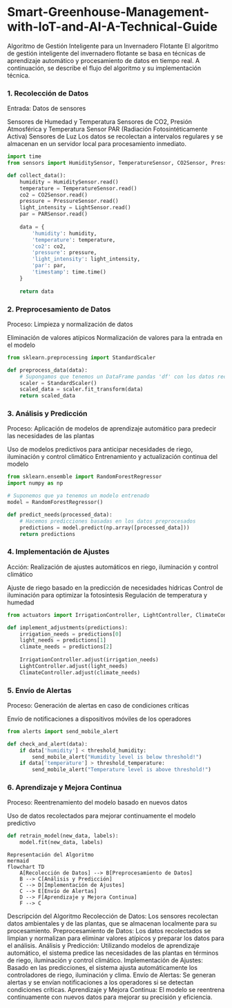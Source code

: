 # Smart-Greenhouse-Management-with-IoT-and-AI-A-Technical-Guide

Algoritmo de Gestión Inteligente para un Invernadero Flotante
El algoritmo de gestión inteligente del invernadero flotante se basa en técnicas de aprendizaje automático y procesamiento de datos en tiempo real. A continuación, se describe el flujo del algoritmo y su implementación técnica.

### 1. Recolección de Datos
Entrada: Datos de sensores

Sensores de Humedad y Temperatura
Sensores de CO2, Presión Atmosférica y Temperatura
Sensor PAR (Radiación Fotosintéticamente Activa)
Sensores de Luz
Los datos se recolectan a intervalos regulares y se almacenan en un servidor local para procesamiento inmediato.

```python
import time
from sensors import HumiditySensor, TemperatureSensor, CO2Sensor, PressureSensor, LightSensor, PARSensor

def collect_data():
    humidity = HumiditySensor.read()
    temperature = TemperatureSensor.read()
    co2 = CO2Sensor.read()
    pressure = PressureSensor.read()
    light_intensity = LightSensor.read()
    par = PARSensor.read()
    
    data = {
        'humidity': humidity,
        'temperature': temperature,
        'co2': co2,
        'pressure': pressure,
        'light_intensity': light_intensity,
        'par': par,
        'timestamp': time.time()
    }
    
    return data

```

### 2. Preprocesamiento de Datos
Proceso: Limpieza y normalización de datos

Eliminación de valores atípicos
Normalización de valores para la entrada en el modelo
```python
from sklearn.preprocessing import StandardScaler

def preprocess_data(data):
    # Supongamos que tenemos un DataFrame pandas 'df' con los datos recolectados
    scaler = StandardScaler()
    scaled_data = scaler.fit_transform(data)
    return scaled_data
```

### 3. Análisis y Predicción



Proceso: Aplicación de modelos de aprendizaje automático para predecir las necesidades de las plantas

Uso de modelos predictivos para anticipar necesidades de riego, iluminación y control climático
Entrenamiento y actualización continua del modelo

```python
from sklearn.ensemble import RandomForestRegressor
import numpy as np

# Suponemos que ya tenemos un modelo entrenado
model = RandomForestRegressor()

def predict_needs(processed_data):
    # Hacemos predicciones basadas en los datos preprocesados
    predictions = model.predict(np.array([processed_data]))
    return predictions
```

### 4. Implementación de Ajustes
Acción: Realización de ajustes automáticos en riego, iluminación y control climático

Ajuste de riego basado en la predicción de necesidades hídricas
Control de iluminación para optimizar la fotosíntesis
Regulación de temperatura y humedad

```python
from actuators import IrrigationController, LightController, ClimateController

def implement_adjustments(predictions):
    irrigation_needs = predictions[0]
    light_needs = predictions[1]
    climate_needs = predictions[2]
    
    IrrigationController.adjust(irrigation_needs)
    LightController.adjust(light_needs)
    ClimateController.adjust(climate_needs)
```

### 5. Envío de Alertas
Proceso: Generación de alertas en caso de condiciones críticas

Envío de notificaciones a dispositivos móviles de los operadores

```python
from alerts import send_mobile_alert

def check_and_alert(data):
    if data['humidity'] < threshold_humidity:
        send_mobile_alert("Humidity level is below threshold!")
    if data['temperature'] > threshold_temperature:
        send_mobile_alert("Temperature level is above threshold!")

```

### 6. Aprendizaje y Mejora Continua
Proceso: Reentrenamiento del modelo basado en nuevos datos

Uso de datos recolectados para mejorar continuamente el modelo predictivo

```python
def retrain_model(new_data, labels):
    model.fit(new_data, labels)
```
```
Representación del Algoritmo
mermaid
flowchart TD
    A[Recolección de Datos] --> B[Preprocesamiento de Datos]
    B --> C[Análisis y Predicción]
    C --> D[Implementación de Ajustes]
    C --> E[Envío de Alertas]
    D --> F[Aprendizaje y Mejora Continua]
    F --> C
```

Descripción del Algoritmo
Recolección de Datos: Los sensores recolectan datos ambientales y de las plantas, que se almacenan localmente para su procesamiento.
Preprocesamiento de Datos: Los datos recolectados se limpian y normalizan para eliminar valores atípicos y preparar los datos para el análisis.
Análisis y Predicción: Utilizando modelos de aprendizaje automático, el sistema predice las necesidades de las plantas en términos de riego, iluminación y control climático.
Implementación de Ajustes: Basado en las predicciones, el sistema ajusta automáticamente los controladores de riego, iluminación y clima.
Envío de Alertas: Se generan alertas y se envían notificaciones a los operadores si se detectan condiciones críticas.
Aprendizaje y Mejora Continua: El modelo se reentrena continuamente con nuevos datos para mejorar su precisión y eficiencia.
